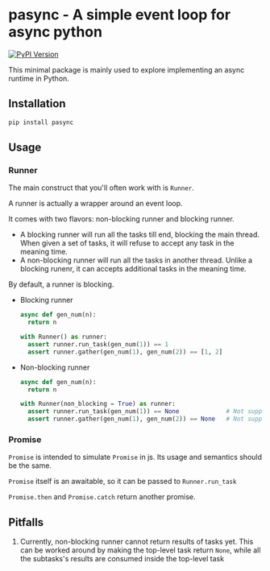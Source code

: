 # pasync - A simple event loop for async python
[![PyPI Version](https://img.shields.io/pypi/v/pasync.svg)](https://pypi.python.org/pypi/pasync)

This minimal package is mainly used to explore implementing an async runtime in Python.

## Installation

```bash
pip install pasync
```

## Usage

### Runner

The main construct that you'll often work with is `Runner`.

A runner is actually a wrapper around an event loop.

It comes with two flavors: non-blocking runner and blocking runner.

* A blocking runner will run all the tasks till end, blocking the main thread.
  When given a set of tasks, it will refuse to accept any task in the meaning time.
* A non-blocking runner will run all the tasks in another thread.
  Unlike a blocking runenr, it can accepts additional tasks in the meaning time.

By default, a runner is blocking.

* Blocking runner
  ```py
  async def gen_num(n):
    return n
  
  with Runner() as runner:
    assert runner.run_task(gen_num(1)) == 1
    assert runner.gather(gen_num(1), gen_num(2)) == [1, 2]
  ```

* Non-blocking runner
  ```py
  async def gen_num(n):
    return n
  
  with Runner(non_blocking = True) as runner:
    assert runner.run_task(gen_num(1)) == None             # Not support returning results yet
    assert runner.gather(gen_num(1), gen_num(2)) == None   # Not support returning results yet
  ```

### Promise

`Promise` is intended to simulate `Promise` in js. Its usage and semantics should be the same.

`Promise` itself is an awaitable, so it can be passed to `Runner.run_task`

`Promise.then` and `Promise.catch` return another promise.

## Pitfalls

1. Currently, non-blocking runner cannot return results of tasks yet.
   This can be worked around by making the top-level task return `None`, while all the subtasks's results are consumed inside the top-level task
